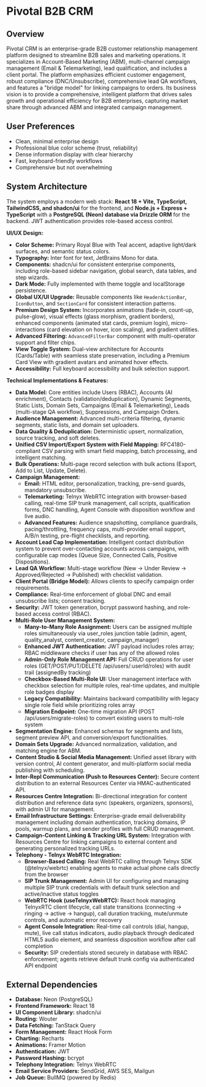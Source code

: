 # Pivotal B2B CRM

## Overview
Pivotal CRM is an enterprise-grade B2B customer relationship management platform designed to streamline B2B sales and marketing operations. It specializes in Account-Based Marketing (ABM), multi-channel campaign management (Email & Telemarketing), lead qualification, and includes a client portal. The platform emphasizes efficient customer engagement, robust compliance (DNC/Unsubscribe), comprehensive lead QA workflows, and features a "bridge model" for linking campaigns to orders. Its business vision is to provide a comprehensive, intelligent platform that drives sales growth and operational efficiency for B2B enterprises, capturing market share through advanced ABM and integrated campaign management.

## User Preferences
- Clean, minimal enterprise design
- Professional blue color scheme (trust, reliability)
- Dense information display with clear hierarchy
- Fast, keyboard-friendly workflows
- Comprehensive but not overwhelming

## System Architecture
The system employs a modern web stack: **React 18 + Vite, TypeScript, TailwindCSS, and shadcn/ui** for the frontend, and **Node.js + Express + TypeScript** with a **PostgreSQL (Neon) database via Drizzle ORM** for the backend. JWT authentication provides role-based access control.

**UI/UX Design:**
- **Color Scheme:** Primary Royal Blue with Teal accent, adaptive light/dark surfaces, and semantic status colors.
- **Typography:** Inter font for text, JetBrains Mono for data.
- **Components:** shadcn/ui for consistent enterprise components, including role-based sidebar navigation, global search, data tables, and step wizards.
- **Dark Mode:** Fully implemented with theme toggle and localStorage persistence.
- **Global UX/UI Upgrade:** Reusable components like `HeaderActionBar`, `IconButton`, and `SectionCard` for consistent interaction patterns.
- **Premium Design System:** Incorporates animations (fade-in, count-up, pulse-glow), visual effects (glass morphism, gradient borders), enhanced components (animated stat cards, premium login), micro-interactions (card elevation on hover, icon scaling), and gradient utilities.
- **Advanced Filtering:** `AdvancedFilterBar` component with multi-operator support and filter chips.
- **View Toggle System:** Dual-view architecture for Accounts (Cards/Table) with seamless state preservation, including a Premium Card View with gradient avatars and animated hover effects.
- **Accessibility:** Full keyboard accessibility and bulk selection support.

**Technical Implementations & Features:**
- **Data Model:** Core entities include Users (RBAC), Accounts (AI enrichment), Contacts (validation/deduplication), Dynamic Segments, Static Lists, Domain Sets, Campaigns (Email & Telemarketing), Leads (multi-stage QA workflow), Suppressions, and Campaign Orders.
- **Audience Management:** Advanced multi-criteria filtering, dynamic segments, static lists, and domain set uploaders.
- **Data Quality & Deduplication:** Deterministic upsert, normalization, source tracking, and soft deletes.
- **Unified CSV Import/Export System with Field Mapping:** RFC4180-compliant CSV parsing with smart field mapping, batch processing, and intelligent matching.
- **Bulk Operations:** Multi-page record selection with bulk actions (Export, Add to List, Update, Delete).
- **Campaign Management:**
    - **Email:** HTML editor, personalization, tracking, pre-send guards, mandatory unsubscribe.
    - **Telemarketing:** Telnyx WebRTC integration with browser-based calling, real-time SIP trunk management, call scripts, qualification forms, DNC handling, Agent Console with disposition workflow and live audio.
    - **Advanced Features:** Audience snapshotting, compliance guardrails, pacing/throttling, frequency caps, multi-provider email support, A/B/n testing, pre-flight checklists, and reporting.
- **Account Lead Cap Implementation:** Intelligent contact distribution system to prevent over-contacting accounts across campaigns, with configurable cap modes (Queue Size, Connected Calls, Positive Dispositions).
- **Lead QA Workflow:** Multi-stage workflow (New → Under Review → Approved/Rejected → Published) with checklist validation.
- **Client Portal (Bridge Model):** Allows clients to specify campaign order requirements.
- **Compliance:** Real-time enforcement of global DNC and email unsubscribe lists; consent tracking.
- **Security:** JWT token generation, bcrypt password hashing, and role-based access control (RBAC).
- **Multi-Role User Management System:**
    - **Many-to-Many Role Assignment:** Users can be assigned multiple roles simultaneously via user_roles junction table (admin, agent, quality_analyst, content_creator, campaign_manager)
    - **Enhanced JWT Authentication:** JWT payload includes roles array; RBAC middleware checks if user has any of the allowed roles
    - **Admin-Only Role Management API:** Full CRUD operations for user roles (GET/POST/PUT/DELETE /api/users/:userId/roles) with audit trail (assignedBy tracking)
    - **Checkbox-Based Multi-Role UI:** User management interface with checkbox selection for multiple roles, real-time updates, and multiple role badges display
    - **Legacy Compatibility:** Maintains backward compatibility with legacy single role field while prioritizing roles array
    - **Migration Endpoint:** One-time migration API (POST /api/users/migrate-roles) to convert existing users to multi-role system
- **Segmentation Engine:** Enhanced schemas for segments and lists, segment preview API, and conversion/export functionalities.
- **Domain Sets Upgrade:** Advanced normalization, validation, and matching engine for ABM.
- **Content Studio & Social Media Management:** Unified asset library with version control, AI content generator, and multi-platform social media publishing with scheduling.
- **Inter-Repl Communication (Push to Resources Center):** Secure content distribution to an external Resources Center via HMAC-authenticated API.
- **Resources Centre Integration:** Bi-directional integration for content distribution and reference data sync (speakers, organizers, sponsors), with admin UI for management.
- **Email Infrastructure Settings:** Enterprise-grade email deliverability management including domain authentication, tracking domains, IP pools, warmup plans, and sender profiles with full CRUD management.
- **Campaign-Content Linking & Tracking URL System:** Integration with Resources Centre for linking campaigns to external content and generating personalized tracking URLs.
- **Telephony - Telnyx WebRTC Integration:**
    - **Browser-Based Calling:** Real WebRTC calling through Telnyx SDK (@telnyx/webrtc) enabling agents to make actual phone calls directly from the browser
    - **SIP Trunk Management:** Admin UI for configuring and managing multiple SIP trunk credentials with default trunk selection and active/inactive status toggles
    - **WebRTC Hook (useTelnyxWebRTC):** React hook managing TelnyxRTC client lifecycle, call state transitions (connecting → ringing → active → hangup), call duration tracking, mute/unmute controls, and automatic error recovery
    - **Agent Console Integration:** Real-time call controls (dial, hangup, mute), live call status indicators, audio playback through dedicated HTML5 audio element, and seamless disposition workflow after call completion
    - **Security:** SIP credentials stored securely in database with RBAC enforcement; agents retrieve default trunk config via authenticated API endpoint

## External Dependencies
- **Database:** Neon (PostgreSQL)
- **Frontend Framework:** React 18
- **UI Component Library:** shadcn/ui
- **Routing:** Wouter
- **Data Fetching:** TanStack Query
- **Form Management:** React Hook Form
- **Charting:** Recharts
- **Animations:** Framer Motion
- **Authentication:** JWT
- **Password Hashing:** bcrypt
- **Telephony Integration:** Telnyx WebRTC
- **Email Service Providers:** SendGrid, AWS SES, Mailgun
- **Job Queue:** BullMQ (powered by Redis)